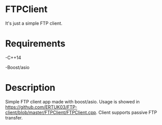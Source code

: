 # FTPClient

It's just a simple FTP client.

# Requirements
-C++14

-Boost/asio

# Description

Simple FTP client app made with boost/asio. Usage is showed in https://github.com/ERTUK03/FTP-client/blob/master/FTPClient/FTPClient.cpp. Client supports passive FTP
transfer.
